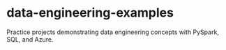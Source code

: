 # data-engineering-examples
Practice projects demonstrating data engineering concepts with PySpark, SQL, and Azure.

